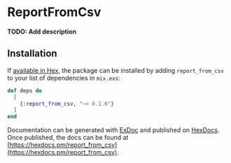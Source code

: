 # ReportFromCsv

**TODO: Add description**

## Installation

If [available in Hex](https://hex.pm/docs/publish), the package can be installed
by adding `report_from_csv` to your list of dependencies in `mix.exs`:

```elixir
def deps do
  [
    {:report_from_csv, "~> 0.1.0"}
  ]
end
```

Documentation can be generated with [ExDoc](https://github.com/elixir-lang/ex_doc)
and published on [HexDocs](https://hexdocs.pm). Once published, the docs can
be found at [https://hexdocs.pm/report_from_csv](https://hexdocs.pm/report_from_csv).

